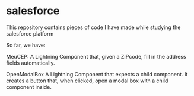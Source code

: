 # salesforce
This repository contains pieces of code I have made while studying the salesforce platform

So far, we have:

MeuCEP:
A Lightning Component that, given a ZIPcode, fill in the address fields automatically.

OpenModalBox
A Lightning Component that expects a child component. It creates a button that, when clicked, open a modal box with a child component inside.
